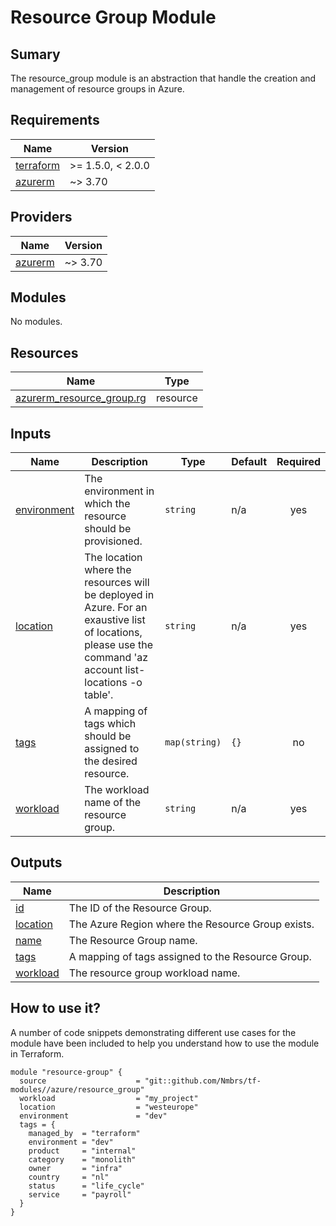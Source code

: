 # Resource Group Module

## Sumary

The resource_group module is an abstraction that handle the creation and management of resource groups in Azure.

## Requirements

| Name | Version |
|------|---------|
| <a name="requirement_terraform"></a> [terraform](#requirement\_terraform) | >= 1.5.0, < 2.0.0 |
| <a name="requirement_azurerm"></a> [azurerm](#requirement\_azurerm) | ~> 3.70 |

## Providers

| Name | Version |
|------|---------|
| <a name="provider_azurerm"></a> [azurerm](#provider\_azurerm) | ~> 3.70 |

## Modules

No modules.

## Resources

| Name | Type |
|------|------|
| [azurerm_resource_group.rg](https://registry.terraform.io/providers/hashicorp/azurerm/latest/docs/resources/resource_group) | resource |

## Inputs

| Name | Description | Type | Default | Required |
|------|-------------|------|---------|:--------:|
| <a name="input_environment"></a> [environment](#input\_environment) | The environment in which the resource should be provisioned. | `string` | n/a | yes |
| <a name="input_location"></a> [location](#input\_location) | The location where the resources will be deployed in Azure. For an exaustive list of locations, please use the command 'az account list-locations -o table'. | `string` | n/a | yes |
| <a name="input_tags"></a> [tags](#input\_tags) | A mapping of tags which should be assigned to the desired resource. | `map(string)` | `{}` | no |
| <a name="input_workload"></a> [workload](#input\_workload) | The workload name of the resource group. | `string` | n/a | yes |

## Outputs

| Name | Description |
|------|-------------|
| <a name="output_id"></a> [id](#output\_id) | The ID of the Resource Group. |
| <a name="output_location"></a> [location](#output\_location) | The Azure Region where the Resource Group exists. |
| <a name="output_name"></a> [name](#output\_name) | The Resource Group name. |
| <a name="output_tags"></a> [tags](#output\_tags) | A mapping of tags assigned to the Resource Group. |
| <a name="output_workload"></a> [workload](#output\_workload) | The resource group workload name. |

## How to use it?

A number of code snippets demonstrating different use cases for the module have been included to help you understand how to use the module in Terraform.

```hcl
module "resource-group" {
  source                    = "git::github.com/Nmbrs/tf-modules//azure/resource_group"
  workload                  = "my_project"
  location                  = "westeurope"
  environment               = "dev"
  tags = {
    managed_by  = "terraform"
    environment = "dev"
    product     = "internal"
    category    = "monolith"
    owner       = "infra"
    country     = "nl"
    status      = "life_cycle"
    service     = "payroll"
  }
}
```
